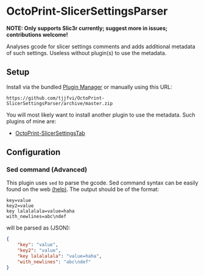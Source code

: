 # OctoPrint-SlicerSettingsParser

**NOTE: Only supports Slic3r currently; suggest more in issues; contributions welcome!**

Analyses gcode for slicer settings comments and adds additional metadata of such settings. Useless without plugin(s) to use the metadata. 

## Setup

Install via the bundled [Plugin Manager](https://github.com/foosel/OctoPrint/wiki/Plugin:-Plugin-Manager)
or manually using this URL:

    https://github.com/tjjfvi/OctoPrint-SlicerSettingsParser/archive/master.zip

You will most likely want to install another plugin to use the metadata. Such plugins of mine are:
 - [OctoPrint-SlicerSettingsTab](https://github.com/tjjfvi/OctoPrint-SlicerSettingsTab)

## Configuration

### Sed command (Advanced)

This plugin uses `sed` to parse the gcode. Sed command syntax can be easily found on the web [(help)](http://lmgtfy.com/?q=sed+command+syntax). The output should be of the format:
```
key=value
key2=value
key lalalalala=value=haha
with_newlines=abc\ndef
```
will be parsed as (JSON):
```json
{
    "key": "value",
    "key2": "value",
    "key lalalalala": "value=haha",
    "with_newlines": "abc\ndef"
}
```
